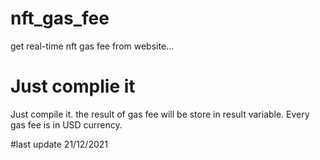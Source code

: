 # nft_gas_fee
get real-time nft gas fee from website...

# Just complie it
Just compile it. the result of gas fee will be store in result variable.
Every gas fee is in USD currency.

#last update
21/12/2021
